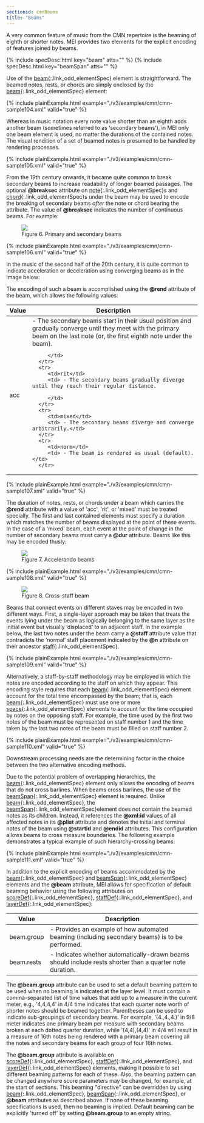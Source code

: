 ```yaml
---
sectionid: cmnBeams
title: "Beams"
---
```




A very common feature of music from the CMN repertoire is the beaming of eighth or
shorter
notes. MEI provides two elements for the explicit encoding of features joined by beams.



{% include specDesc.html key="beam" atts="" %}
{% include specDesc.html key="beamSpan" atts="" %}




Use of the [beam](/v3/elements/beam.html){:.link_odd_elementSpec} element is straightforward. The beamed notes, rests,
or chords are simply enclosed by the [beam](/v3/elements/beam.html){:.link_odd_elementSpec} element:

{% include plainExample.html example="./v3/examples/cmn/cmn-sample104.xml" valid="true" %}


Whereas in music notation every note value shorter than an eighth adds another beam
(sometimes referred to as ‘secondary beams’), in MEI only one beam
element is used, no matter the durations of the contained notes. The visual rendition
of a
set of beamed notes is presumed to be handled by rendering processes.

{% include plainExample.html example="./v3/examples/cmn/cmn-sample105.xml" valid="true" %}


From the 19th century onwards, it became quite common to break secondary beams to
increase
readability of longer beamed passages. The optional **@breaksec** attribute on [note](/v3/elements/note.html){:.link_odd_elementSpec}s and [chord](/v3/elements/chord.html){:.link_odd_elementSpec}s under the beam may be used to
encode the breaking of secondary beams *after* the note or chord bearing the
attribute. The value of **@breaksec** indicates the number of continuous beams. For
example:

<figure class="figure">
   <img src="../../../../guidelines/3.0.0/Images/ExampleImages/beam-a-20100510.png" class="img-responsive"></img>
   <figcaption class="figure-caption">Figure 6. Primary and secondary beams</figcaption>
</figure>
{% include plainExample.html example="./v3/examples/cmn/cmn-sample106.xml" valid="true" %}


In the music of the second half of the 20th century, it is quite common to indicate
acceleration or deceleration using converging beams as in the image below:


The encoding of such a beam is accomplished using the **@rend** attribute of the
beam, which allows the following values:


<table class="table table-striped table-hover">
   <thead>
      <tr>
         <th>Value</th>
         <th>Description</th>
      </tr>
   </thead>
   <tbody>
      <tr>
         <td>acc</td>
         <td> - The secondary beams start in their usual position and gradually converge until
            they
            meet with the primary beam on the last note (or, the first eighth note under the beam).
            
         </td>
      </tr>
      <tr>
         <td>rit</td>
         <td> - The secondary beams gradually diverge until they reach their regular distance.
            
         </td>
      </tr>
      <tr>
         <td>mixed</td>
         <td> - The secondary beams diverge and converge arbitrarily.</td>
      </tr>
      <tr>
         <td>norm</td>
         <td> - The beam is rendered as usual (default). </td>
      </tr>
   </tbody>
</table>
{% include plainExample.html example="./v3/examples/cmn/cmn-sample107.xml" valid="true" %}

The duration of notes, rests, or chords under a beam which carries the **@rend**
attribute with a value of 'acc', 'rit', or 'mixed' must be treated specially. The
first and
last contained elements must specify a duration which matches the number of beams
displayed
at the point of these events. In the case of a 'mixed' beam, each event at the point
of
change in the number of secondary beams must carry a **@dur** attribute. Beams like
this may be encoded thusly:


<figure class="figure">
   <img src="../../../../guidelines/3.0.0/Images/modules/cmn/beamAcc-Rit.png" class="img-responsive"></img>
   <figcaption class="figure-caption">Figure 7. Accelerando beams</figcaption>
</figure>

{% include plainExample.html example="./v3/examples/cmn/cmn-sample108.xml" valid="true" %}






<figure class="figure">
   <img src="../../../../guidelines/3.0.0/Images/ExampleImages/beam-c-20100510.png" class="img-responsive"></img>
   <figcaption class="figure-caption">Figure 8. Cross-staff beam</figcaption>
</figure>

Beams that connect events on different staves may be encoded in two different ways.
First,
a single-layer approach may be taken that treats the events lying under the beam as
logically belonging to the same layer as the initial event but visually
‘displaced’ to an adjacent staff. In the example below, the last two
notes under the beam carry a **@staff** attribute value that contradicts the
‘normal’ staff placement indicated by the **@n** attribute on
their ancestor [staff](/v3/elements/staff.html){:.link_odd_elementSpec}.

{% include plainExample.html example="./v3/examples/cmn/cmn-sample109.xml" valid="true" %}

Alternatively, a staff-by-staff methodology may be employed in which the notes are
encoded
according to the staff on which they appear. This encoding style requires that each
[beam](/v3/elements/beam.html){:.link_odd_elementSpec} element account for the total time encompassed by the beam; that
is, each [beam](/v3/elements/beam.html){:.link_odd_elementSpec} must use one or more [space](/v3/elements/space.html){:.link_odd_elementSpec}
elements to account for the time occupied by notes on the opposing staff. For example,
the
time used by the first two notes of the beam must be represented on staff number 1
and the
time taken by the last two notes of the beam must be filled on staff number 2.

{% include plainExample.html example="./v3/examples/cmn/cmn-sample110.xml" valid="true" %}

Downstream processing needs are the determining factor in the choice between the two
alternative encoding methods.


Due to the potential problem of overlapping hierarchies, the [beam](/v3/elements/beam.html){:.link_odd_elementSpec}
element only allows the encoding of beams that do not cross barlines. When beams cross
barlines, the use of the [beamSpan](/v3/elements/beamSpan.html){:.link_odd_elementSpec} element is required. Unlike [beam](/v3/elements/beam.html){:.link_odd_elementSpec}, the [beamSpan](/v3/elements/beamSpan.html){:.link_odd_elementSpec}element does not contain the
beamed notes as its children. Instead, it references the **@xml:id** values of all
affected notes in its **@plist** attribute and denotes the initial and terminal notes
of the beam using **@startid** and **@endid** attributes. This configuration
allows beams to cross measure boundaries. The following example demonstrates a typical
example of such hierarchy-crossing beams:

{% include plainExample.html example="./v3/examples/cmn/cmn-sample111.xml" valid="true" %}


In addition to the explicit encoding of beams accommodated by the [beam](/v3/elements/beam.html){:.link_odd_elementSpec} and [beamSpan](/v3/elements/beamSpan.html){:.link_odd_elementSpec} elements and the **@beam** attribute,
MEI allows for specification of default beaming behavior using the following attributes
on
[scoreDef](/v3/elements/scoreDef.html){:.link_odd_elementSpec}, [staffDef](/v3/elements/staffDef.html){:.link_odd_elementSpec}, and [layerDef](/v3/elements/layerDef.html){:.link_odd_elementSpec}:


<table class="table table-striped table-hover">
   <thead>
      <tr>
         <th>Value</th>
         <th>Description</th>
      </tr>
   </thead>
   <tbody>
      <tr>
         <td>
            <span class="att">beam.group</span>
         </td>
         <td> - Provides an example of how automated beaming (including secondary beams) is to
            be
            performed.
         </td>
      </tr>
      <tr>
         <td>
            <span class="att">beam.rests</span>
         </td>
         <td> - Indicates whether automatically-drawn beams should include rests shorter than a
            quarter note duration.
         </td>
      </tr>
   </tbody>
</table>

The **@beam.group** attribute can be used to set a default beaming pattern to be used
when no beaming is indicated at the layer level. It must contain a comma-separated
list of
time values that add up to a measure in the current meter, e.g., '4,4,4,4' in 4/4
time
indicates that each quarter note worth of shorter notes should be beamed together.
Parentheses can be used to indicate sub-groupings of secondary beams. For example,
'(4.,4.,4.)' in 9/8 meter indicates one primary beam per measure with secondary beams
broken
at each dotted quarter duration, while '(4,4),(4,4)' in 4/4 will result in a measure
of 16th
notes being rendered with a primary beam covering all the notes and secondary beams
for each
group of four 16th notes.

The **@beam.group** attribute is available on [scoreDef](/v3/elements/scoreDef.html){:.link_odd_elementSpec}, [staffDef](/v3/elements/staffDef.html){:.link_odd_elementSpec}, and [layerDef](/v3/elements/layerDef.html){:.link_odd_elementSpec} elements, making it
possible to set different beaming patterns for each of these. Also, the beaming pattern
can
be changed anywhere score parameters may be changed, for example, at the start of
sections.
This beaming "directive" can be overridden by using [beam](/v3/elements/beam.html){:.link_odd_elementSpec}, [beamSpan](/v3/elements/beamSpan.html){:.link_odd_elementSpec}, or **@beam** attributes as described above. If none of
these beaming specifications is used, then no beaming is implied. Default beaming
can be
explicitly 'turned off' by setting **@beam.group** to an empty string.


